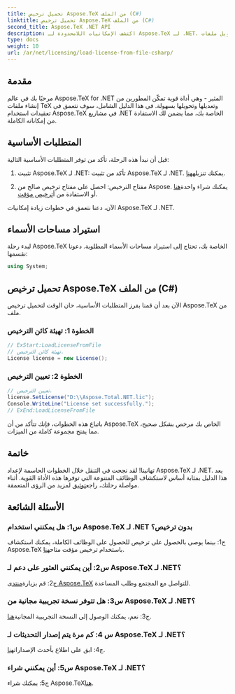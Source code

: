 ```yaml
---
title: تحميل ترخيص Aspose.TeX من الملف (C#)
linktitle: تحميل ترخيص Aspose.TeX من الملف (C#)
second_title: Aspose.TeX .NET API
description: اكتشف الإمكانيات اللامحدودة لـ Aspose.TeX لـ .NET. قم بإنشاء وتعديل وتحويل ملفات TeX بسلاسة.
type: docs
weight: 10
url: /ar/net/licensing/load-license-from-file-csharp/
---
```

## مقدمة

مرحبًا بك في عالم Aspose.TeX for .NET المثير - وهي أداة قوية تمكّن المطورين من إنشاء ملفات TeX وتعديلها وتحويلها بسهولة. في هذا الدليل الشامل، سوف نتعمق في تعقيدات استخدام Aspose.TeX في مشاريع .NET الخاصة بك، مما يضمن لك الاستفادة من إمكاناته الكاملة.

## المتطلبات الأساسية

قبل أن نبدأ هذه الرحلة، تأكد من توفر المتطلبات الأساسية التالية:

1.  تثبيت Aspose.TeX لـ .NET: تأكد من تثبيت Aspose.TeX لـ .NET. يمكنك تنزيله[هنا](https://releases.aspose.com/tex/net/).

2.  مفتاح الترخيص: احصل على مفتاح ترخيص صالح من Aspose. يمكنك شراء واحدة[هنا](https://purchase.aspose.com/buy) أو الاستفادة من أ[ترخيص مؤقت](https://purchase.aspose.com/temporary-license/).

الآن، دعنا نتعمق في خطوات زيادة إمكانيات Aspose.TeX لـ .NET.

## استيراد مساحات الأسماء

لبدء رحلة Aspose.TeX الخاصة بك، تحتاج إلى استيراد مساحات الأسماء المطلوبة. دعونا نقسمها:

```csharp
using System;
```

## تحميل ترخيص Aspose.TeX من الملف (C#)

الآن بعد أن قمنا بفرز المتطلبات الأساسية، حان الوقت لتحميل ترخيص Aspose.TeX من ملف.

### الخطوة 1: تهيئة كائن الترخيص

```csharp
// ExStart:LoadLicenseFromFile
// تهيئة كائن الترخيص.
License license = new License();
```

### الخطوة 2: تعيين الترخيص

```csharp
// تعيين الترخيص.
license.SetLicense("D:\\Aspose.Total.NET.lic");
Console.WriteLine("License set successfully.");
// ExEnd:LoadLicenseFromFile
```

باتباع هذه الخطوات، فإنك تتأكد من أن Aspose.TeX الخاص بك مرخص بشكل صحيح، مما يفتح مجموعة كاملة من الميزات.

## خاتمة

 تهانينا! لقد نجحت في التنقل خلال الخطوات الحاسمة لإعداد Aspose.TeX لـ .NET. يعد هذا الدليل بمثابة أساس لاستكشاف الوظائف المتنوعة التي توفرها هذه الأداة القوية. أثناء مواصلة رحلتك، راجع[توثيق](https://reference.aspose.com/tex/net/) لمزيد من الرؤى المتعمقة.

## الأسئلة الشائعة

### س1: هل يمكنني استخدام Aspose.TeX لـ .NET بدون ترخيص؟

 ج1: بينما يوصى بالحصول على ترخيص للحصول على الوظائف الكاملة، يمكنك استكشاف Aspose.TeX باستخدام ترخيص مؤقت متاح[هنا](https://purchase.aspose.com/temporary-license/).

### س2: أين يمكنني العثور على دعم لـ Aspose.TeX لـ .NET؟

 ج2: قم بزيارة[منتدى Aspose.TeX](https://forum.aspose.com/c/tex/47) للتواصل مع المجتمع وطلب المساعدة.

### س3: هل تتوفر نسخة تجريبية مجانية من Aspose.TeX لـ .NET؟

 ج3: نعم، يمكنك الوصول إلى النسخة التجريبية المجانية[هنا](https://releases.aspose.com/).

### س 4: كم مرة يتم إصدار التحديثات لـ Aspose.TeX لـ .NET؟

 ج4: ابق على اطلاع بأحدث الإصدارات[هنا](https://releases.aspose.com/tex/net/).

### س5: أين يمكنني شراء Aspose.TeX لـ .NET؟

 ج5: يمكنك شراء Aspose.TeX[هنا](https://purchase.aspose.com/buy).